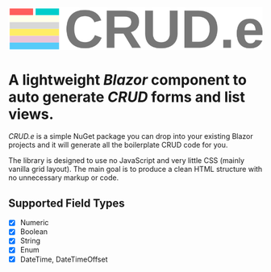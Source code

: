 ![CRUDe](Crude.Demo.Wasm/wwwroot/assets/logo_large.svg)

# A lightweight *Blazor* component to auto generate *CRUD* forms and list views.

*CRUD.e* is a simple NuGet package you can drop into your existing Blazor projects and it will generate all the boilerplate CRUD code for you.

The library is designed to use no JavaScript and very little CSS (mainly vanilla grid layout). The main goal is to produce a clean HTML structure with no unnecessary markup or code.

## Supported Field Types

* [x] Numeric
* [x] Boolean
* [x] String
* [x] Enum
* [x] DateTime, DateTimeOffset